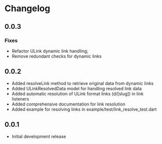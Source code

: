 # Changelog

## 0.0.3

### Fixes

* Refactor ULink dynamic link handling;
* Remove redundant checks for dynamic links

## 0.0.2

* Added resolveLink method to retrieve original data from dynamic links
* Added ULinkResolvedData model for handling resolved link data
* Added automatic resolution of ULink format links (d/[slug]) in link listeners
* Added comprehensive documentation for link resolution
* Added example for resolving links in example/test/link_resolve_test.dart

## 0.0.1

* Initial development release
